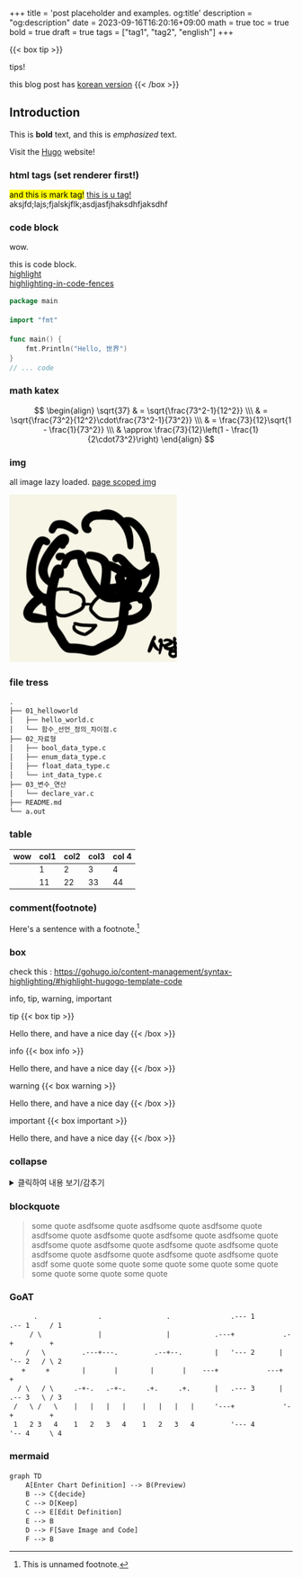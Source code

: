 +++
title = 'post placeholder and examples. og:title'
description = "og:description"
date = 2023-09-16T16:20:16+09:00
math = true
toc = true
bold = true
draft = true
tags = ["tag1", "tag2", "english"]
+++

{{< box tip >}}

tips!

this blog post has [korean version](https://gohugo.io)
{{< /box >}}

## Introduction

This is **bold** text, and this is _emphasized_ text.

Visit the [Hugo](https://gohugo.io) website!

### html tags (set renderer first!)

<div>
	<mark>and this is mark tag!</mark>
	<u>this is u tag!</u>
</div>
<div>aksjfd;lajs;fjalskjflk;asdjasfjhaksdhfjaksdhf</div>

### code block

wow.

this is code block.  
[highlight](https://gohugo.io/content-management/syntax-highlighting/)  
[highlighting-in-code-fences](https://gohugo.io/content-management/syntax-highlighting/#highlighting-in-code-fences)

```go {linenos=inline,hl_lines=[2, "6-9"],linenostart=19}
package main

import "fmt"

func main() {
	fmt.Println("Hello, 世界")
}
// ... code
```

### math katex

$$
\begin{align}
\sqrt{37} & = \sqrt{\frac{73^2-1}{12^2}} \\\
 & = \sqrt{\frac{73^2}{12^2}\cdot\frac{73^2-1}{73^2}} \\\
 & = \frac{73}{12}\sqrt{1 - \frac{1}{73^2}} \\\
 & \approx \frac{73}{12}\left(1 - \frac{1}{2\cdot73^2}\right)
\end{align}
$$

### img

all image lazy loaded.
[page scoped img](https://gohugo.io/content-management/page-resources/)

![what](./test.png)

### file tress

```
.
├── 01_helloworld
│   ├── hello_world.c
│   └── 함수_선언_정의_차이점.c
├── 02_자료형
│   ├── bool_data_type.c
│   ├── enum_data_type.c
│   ├── float_data_type.c
│   └── int_data_type.c
├── 03_변수_연산
│   └── declare_var.c
├── README.md
└── a.out
```

### table

| wow | col1 | col2 | col3 | col 4 |
| --- | ---- | ---- | ---- | ----- |
|     | 1    | 2    | 3    | 4     |
|     | 11   | 22   | 33   | 44    |

### comment(footnote)

Here's a sentence with a footnote.[^1]

[^1]: This is unnamed footnote.

### box

check this : https://gohugo.io/content-management/syntax-highlighting/#highlight-hugogo-template-code

info, tip, warning, important

tip
{{< box tip >}}

Hello there, and have a nice day
{{< /box >}}

info
{{< box info >}}

Hello there, and have a nice day
{{< /box >}}

warning
{{< box warning >}}

Hello there, and have a nice day
{{< /box >}}

important
{{< box important >}}

Hello there, and have a nice day
{{< /box >}}

### collapse

<details>
  <summary>클릭하여 내용 보기/감추기</summary>
  
  이곳에 숨겨진 내용을 작성하세요.
</details>

### blockquote

<blockquote>
some quote  asdfsome quote  asdfsome quote  asdfsome quote  asdfsome quote  asdfsome quote  asdfsome quote  asdfsome quote  asdfsome quote  asdfsome quote  asdfsome quote  asdfsome quote  asdfsome quote  asdfsome quote  asdfsome quote  asdfsome quote  asdf
some quote  
some quote  
some quote  
some quote  
some quote  
some quote  
some quote  
some quote  
</blockquote>

### GoAT

```goat
      .               .                .               .--- 1          .-- 1     / 1
     / \              |                |           .---+            .-+         +
    /   \         .---+---.         .--+--.        |   '--- 2      |   '-- 2   / \ 2
   +     +        |       |        |       |    ---+            ---+          +
  / \   / \     .-+-.   .-+-.     .+.     .+.      |   .--- 3      |   .-- 3   \ / 3
 /   \ /   \    |   |   |   |    |   |   |   |     '---+            '-+         +
 1   2 3   4    1   2   3   4    1   2   3   4         '--- 4          '-- 4     \ 4

```

### mermaid

```mermaid
graph TD
    A[Enter Chart Definition] --> B(Preview)
    B --> C{decide}
    C --> D[Keep]
    C --> E[Edit Definition]
    E --> B
    D --> F[Save Image and Code]
    F --> B

```
